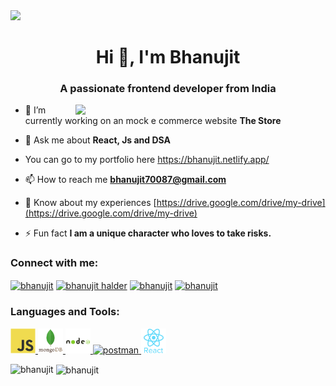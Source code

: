 <img src = "https://krify.co/wp-content/uploads/2020/10/MERNsiderback.png" />

<h1 align="center">Hi 👋, I'm Bhanujit</h1>
<h3 align="center">A passionate frontend developer from India</h3>
<img align= "right" width = "400" src= "https://i.pinimg.com/originals/e4/26/70/e426702edf874b181aced1e2fa5c6cde.gif"/>

- 🔭 I’m currently working on an mock e commerce website **The Store**

- 💬 Ask me about **React, Js and DSA**

- You can go to my portfolio here https://bhanujit.netlify.app/

- 📫 How to reach me **bhanujit70087@gmail.com**

- 📄 Know about my experiences [https://drive.google.com/drive/my-drive](https://drive.google.com/drive/my-drive)

- ⚡ Fun fact **I am a unique character who loves to take risks.**

<h3 align="left">Connect with me:</h3>
<p align="left">
<a href="https://twitter.com/bhanujit" target="blank"><img align="center" src="https://raw.githubusercontent.com/rahuldkjain/github-profile-readme-generator/master/src/images/icons/Social/twitter.svg" alt="bhanujit" height="30" width="40" /></a>
<a href="https://www.linkedin.com/in/bhanujit-halder-593ab51b6/" target="blank"><img align="center" src="https://raw.githubusercontent.com/rahuldkjain/github-profile-readme-generator/master/src/images/icons/Social/linked-in-alt.svg" alt="bhanujit halder" height="30" width="40" /></a>
<a href="https://www.instagram.com/_.bhanu_jit._/?hl=en" target="blank"><img align="center" src="https://raw.githubusercontent.com/rahuldkjain/github-profile-readme-generator/master/src/images/icons/Social/instagram.svg" alt="bhanujit" height="30" width="40" /></a>
 <a href="https://www.facebook.com/bhanujit700/" target="blank"><img align="center" src="https://raw.githubusercontent.com/rahuldkjain/github-profile-readme-generator/master/src/images/icons/Social/facebook.svg" alt="bhanujit" height="30" width="40" /></a>
</p>

<h3 align="left">Languages and Tools:</h3>
 <a href="https://developer.mozilla.org/en-US/docs/Web/JavaScript" target="_blank" rel="noreferrer"> <img src="https://raw.githubusercontent.com/devicons/devicon/master/icons/javascript/javascript-original.svg" alt="javascript" width="40" height="40"/> </a> <a href="https://www.mongodb.com/" target="_blank" rel="noreferrer"> <img src="https://raw.githubusercontent.com/devicons/devicon/master/icons/mongodb/mongodb-original-wordmark.svg" alt="mongodb" width="40" height="40"/> </a> <a href="https://nodejs.org" target="_blank" rel="noreferrer"> <img src="https://raw.githubusercontent.com/devicons/devicon/master/icons/nodejs/nodejs-original-wordmark.svg" alt="nodejs" width="40" height="40"/> </a> <a href="https://postman.com" target="_blank" rel="noreferrer"> <img src="https://www.vectorlogo.zone/logos/getpostman/getpostman-icon.svg" alt="postman" width="40" height="40"/> </a> <a href="https://reactjs.org/" target="_blank" rel="noreferrer"> <img src="https://raw.githubusercontent.com/devicons/devicon/master/icons/react/react-original-wordmark.svg" alt="react" width="40" height="40"/> </a> </p>

<p><img align="left" src="https://github-readme-stats.vercel.app/api/top-langs?username=bhanujit&show_icons=true&locale=en&layout=compact" alt="bhanujit" /></p>

<p>&nbsp;<img align="center" src="https://github-readme-stats.vercel.app/api?username=bhanujit&show_icons=true&locale=en" alt="bhanujit" /></p>
